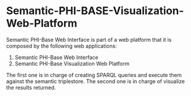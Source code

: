 # Semantic-PHI-BASE-Visualization-Web-Platform
Semantic PHI-Base Web Interface is part of a web platform that it is composed by the following web applications:

1) Semantic PHI-Base Web Interface
2) Semantic PHI-Base Visualization Web Platform

The first one is in charge of creating SPARQL queries and execute them against the semantic triplestore. The second one is in charge of visualize the results returned.
